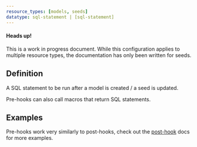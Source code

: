 ```yaml
---
resource_types: [models, seeds]
datatype: sql-statement | [sql-statement]
---
```


<Alert type='warning'>
<h4>Heads up!</h4>
This is a work in progress document. While this configuration applies to multiple resource types, the documentation has only been written for seeds.

</Alert>

## Definition
A SQL statement to be run after a model is created / a seed is updated.

Pre-hooks can also call macros that return SQL statements.

## Examples
Pre-hooks work very similarly to post-hooks, check out the [post-hook](post-hook.md) docs for more examples.
